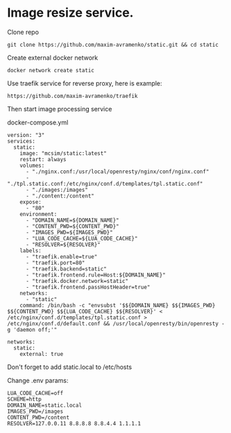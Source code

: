 Image resize service.
===

Clone repo

    git clone https://github.com/maxim-avramenko/static.git && cd static

Create external docker network

    docker network create static

Use traefik service for reverse proxy, here is example:

    https://github.com/maxim-avramenko/traefik

Then start image processing service

docker-compose.yml

    version: "3"
    services:
      static:
        image: "mcsim/static:latest"
        restart: always
        volumes:
          - "./nginx.conf:/usr/local/openresty/nginx/conf/nginx.conf"
          - "./tpl.static.conf:/etc/nginx/conf.d/templates/tpl.static.conf"
          - "./images:/images"
          - "./content:/content"
        expose:
          - "80"
        environment:
          - "DOMAIN_NAME=${DOMAIN_NAME}"
          - "CONTENT_PWD=${CONTENT_PWD}"
          - "IMAGES_PWD=${IMAGES_PWD}"
          - "LUA_CODE_CACHE=${LUA_CODE_CACHE}"
          - "RESOLVER=${RESOLVER}"
        labels:
          - "traefik.enable=true"
          - "traefik.port=80"
          - "traefik.backend=static"
          - "traefik.frontend.rule=Host:${DOMAIN_NAME}"
          - "traefik.docker.network=static"
          - "traefik.frontend.passHostHeader=true"
        networks:
          - "static"
        command: /bin/bash -c "envsubst '$${DOMAIN_NAME} $${IMAGES_PWD} $${CONTENT_PWD} $${LUA_CODE_CACHE} $${RESOLVER}' < /etc/nginx/conf.d/templates/tpl.static.conf > /etc/nginx/conf.d/default.conf && /usr/local/openresty/bin/openresty -g 'daemon off;'"
    
    networks:
      static:
        external: true


Don't forget to add static.local to /etc/hosts

Change .env params:

    LUA_CODE_CACHE=off
    SCHEME=http
    DOMAIN_NAME=static.local
    IMAGES_PWD=/images
    CONTENT_PWD=/content
    RESOLVER=127.0.0.11 8.8.8.8 8.8.4.4 1.1.1.1